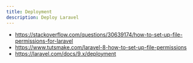 ```yaml
---
title: Deployment
description: Deploy Laravel
---
```


- <https://stackoverflow.com/questions/30639174/how-to-set-up-file-permissions-for-laravel>
- <https://www.tutsmake.com/laravel-8-how-to-set-up-file-permissions>
- <https://laravel.com/docs/9.x/deployment>
